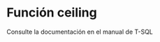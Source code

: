 ﻿---
FunctionName: "ceiling"
FunctionType: "SQL"
Autogenerated: true
---

# Función  ceiling

Consulte la documentación en el manual de T-SQL
